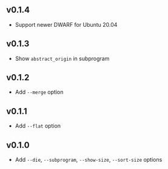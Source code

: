 ## v0.1.4

* Support newer DWARF for Ubuntu 20.04

## v0.1.3

* Show `abstract_origin` in subprogram

## v0.1.2

* Add `--merge` option

## v0.1.1

* Add `--flat` option

## v0.1.0

* Add `--die`, `--subprogram`, `--show-size`, `--sort-size` options
